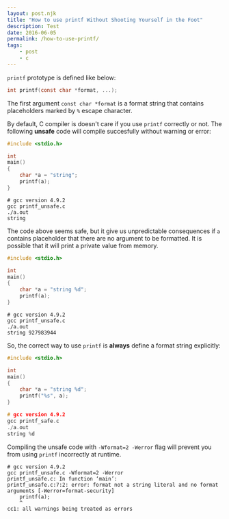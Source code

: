 ```yaml
---
layout: post.njk
title: "How to use printf Without Shooting Yourself in the Foot"
description: Test
date: 2016-06-05
permalink: /how-to-use-printf/
tags:
    - post
    - c
---
```


`printf` prototype is defined like below:

```c
int printf(const char *format, ...);
```

The first argument `const char *format` is a format string that contains
placeholders marked by `%` escape character.

By default, C compiler is doesn't care if you use `printf` correctly or not.
The following **unsafe** code will compile succesfully without warning or
error:

```c
#include <stdio.h>

int
main()
{
    char *a = "string";
    printf(a);
}
```

```shell
# gcc version 4.9.2
gcc printf_unsafe.c
./a.out
string
```

The code above seems safe, but it give us unpredictable consequences if `a`
contains placeholder that there are no argument to be formatted. It is possible
that it will print a private value from memory.

```c
#include <stdio.h>

int
main()
{
    char *a = "string %d";
    printf(a);
}
```

```shell
# gcc version 4.9.2
gcc printf_unsafe.c
./a.out
string 927983944
```

So, the correct way to use `printf` is **always** define a format string
explicitly:

```c
#include <stdio.h>

int
main()
{
    char *a = "string %d";
    printf("%s", a);
}
```

```c
# gcc version 4.9.2
gcc printf_safe.c
./a.out
string %d
```

Compiling the unsafe code with `-Wformat=2 -Werror` flag will prevent you from
using `printf` incorrectly at runtime.

```shell
# gcc version 4.9.2
gcc printf_unsafe.c -Wformat=2 -Werror
printf_unsafe.c: In function ‘main’:
printf_unsafe.c:7:2: error: format not a string literal and no format arguments [-Werror=format-security]
    printf(a);
    ^
cc1: all warnings being treated as errors
```
